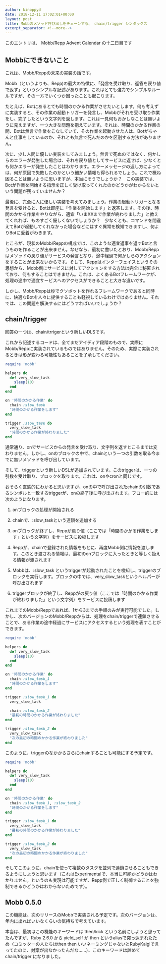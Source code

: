 ```yaml
---
author: kinoppyd
date: 2018-12-11 17:02:01+00:00
layout: post
title: Mobbのメソッド呼び出しをチェーンする、 chain/trigger シンタックス
excerpt_separator: <!--more-->
---
```


このエントリは、 Mobb/Repp Advent Calendar の十二日目です





## Mobbにできないこと


これは、Mobb/Reppの未来の実装の話です。

Mobb（というよりも、Repp)の最大の特徴に、「発言を受け取り、返答を戻り値で返す」というシンプルな記述があります。これはとても強力でシンプルなルールですが、その一方でいくつか困ったことも起こります。

たとえば、Botにあるとても時間のかかる作業がさせたいとします。何も考えずに実装すると、その作業の起動トリガーを発言し、Mobbがそれを受け取り作業をし、完了したという文字列を返します。これは一見何もおかしなことは無いように見えますが、一つ大きな問題を抱えています。それは、時間のかかる作業の間、Botは無言で作業をこなしていて、その作業を起動させた人は、Botがちゃんと仕事をしているのか、それとも無言で死んだのかを区別する方法がありません。

次に、少し人間に優しい実装をしてみましょう。無言で死ぬのではなく、何かしらのエラーが発生した場合は、それを戻り値としてサービスに返せば、少なくとも何かエラーが発生したことはわかります。エラーメッセージの返し方によっては、何が原因で失敗したのかという細かい情報も得られるでしょう。これで概ね困ることは無いように思いますが、本当にそうでしょうか？　この実装では、Botが作業を開始する指示を正しく受け取ってくれたのかどうかがわからないという問題が残っていませんか？

最後に、完全に人に優しい実装を考えてみましょう。作業の起動トリガーとなる発言を受けると、Botは即座に「作業を開始します」と返答します。その後、時間のかかる作業をやりながら、適宜「いまXXまで作業が終わりました」と教えてくれれば、ものすごく優しくないでしょうか？　少なくとも、コマンドを間違えてBotが起動してくれなかった場合などにはすぐ異常を検知できますし、何よりBotに愛着がわきます。

ところが、現状のMobb/Reppの構成では、このような適宜返事を返すBotと言うものを作ることが出来ません。なぜなら、最初に書いたとおり、Mobb/Reppはメソッドの戻り値がサービスの発言となり、途中経過で何かしらのアクションをすることが出来ないからです。そして、Reppはインターフェイスというその思想から、Mobb側にサービスに対してアクションをする方法は完全に秘匿されており、何もすることはできません。これは、よくあるBotフレームワークが、処理の途中で適宜サービスへのアクセスができることと大きな違いです。

しかし、Mobb/Reppは秒でクソボットを作れるフレームワークであると同時に、快適なBotを人々に提供することも軽視しているわけではありません。それでは、この問題を解決するにはどうすればいいでしょうか？


## chain/trigger

<!--more-->

回答の一つは、chain/trrigerという新しいDLSです。

これから記述するコードは、全てまだアイディア段階のもので、実際にMobb/Reppに実装されているものではありません。そのため、実際に実装されるときは形が変わる可能性もあることを了承してください。

```ruby
require 'mobb'

helpers do
  def very_slow_task
    sleep(10)
  end
end

on '時間のかかる作業' do
  chain :slow_task
  "時間のかかる作業をします"
end

trigger :slow_task do
  very_slow_task
  "時間のかかる作業が終わりました"
end
```

通常通り、onでサービスからの発言を受け取り、文字列を返すところまでは変わりません。しかし、onのブロックの中で、chainという一つの引数を取る今までに無いメソッドを呼び出しています。

そして、triggerという新しいDSLが追加されています。このtriggerは、一つの引数を受け取り、ブロックを取ります。これは、onやcronと同じです。

おそらく直感的にわかると思いますが、onの中で呼び出されたchainの引数であるシンボルと一致するtriggerが、onの終了後に呼び出されます。フロー的には次のようになります。



 	
  1. onブロックの処理が開始される

 	
  2. chainで、:slow_taskという連鎖を追加する

 	
  3. onブロックが終了し、Reppが戻り値（ここでは「時間のかかる作業をします」という文字列）をサービスに投稿します

 	
  4. Reppが、chainで登録された情報をもとに、再度Mobb側に情報を渡します。このとき渡される情報は、最初のonブロックに入ったときと等しく扱える情報が渡されます

 	
  5. Mobbは、:slow_task というtriggerが起動されたことを検知し、triggerのブロックを実行します。ブロックの中では、very_slow_taskというヘルパーが呼び出されます

 	
  6. triggerブロックが終了し、Reppがの戻り値（ここでは「時間のかかる作業が終わりました」という文字列）をサービスに投稿します


これまでのMobb/Reppであれば、1から3までの手順のみが実行可能でした。しかし、次のバージョンのMobb/Reppからは、処理をchain/triggerで連鎖させることで、ある作業の途中経過にサービスにアクセスするという処理を表すことができます。

```ruby
require 'mobb'

helpers do
  def very_slow_task
    sleep(10)
  end
end

on '時間のかかる作業' do
  chain :slow_task_1
  "時間のかかる作業をします"
end

trigger :slow_task_1 do
  very_slow_task

  chain :slow_task_2
  "最初の時間のかかる作業が終わりました"
end

trigger :slow_task_2 do
  very_slow_task
  "次の最初の時間のかかる作業が終わりました"
end
```

このように、triggerのなかからさらにchainすることも可能にする予定です。

```ruby
require 'mobb'

helpers do
  def very_slow_task
    sleep(10)
  end
end

on '時間のかかる作業' do
  chain :slow_task_1, :slow_task_2
  "時間のかかる作業をします"
end

trigger :slow_task_1 do
  very_slow_task
  "最初の時間のかかる作業が終わりました"
end

trigger :slow_task_2 do
  very_slow_task
  "次の最初の時間のかかる作業が終わりました"
end
```

そしてこのように、chainを使って複数のタスクを並列で連鎖させることもできるようにしようと思います（これはExperimentalで、本当に可能かどうかはわかりません。というのも実現は可能ですが、Repp側で正しく制御することを強制できるかどうかはわからないためです）。


## Mobb 0.5.0


この機能は、次のリリースのMobbで実装される予定です。次のバージョンは、年内に出ればいいなくらいの気持ちで考えています。

本当は、最初はこの機能のキーワードは then/kick という名前にしようと思ってたんですが、Ruby 2.6.0 から yield_self が then というaliasで突っ込まれたため（コミッターの人たちはthen then いいネーミングじゃないとRubyKaigiで言ってたのに、対案が出なかったんだな……）、このキーワードは諦めて chain/trigger になりました。
